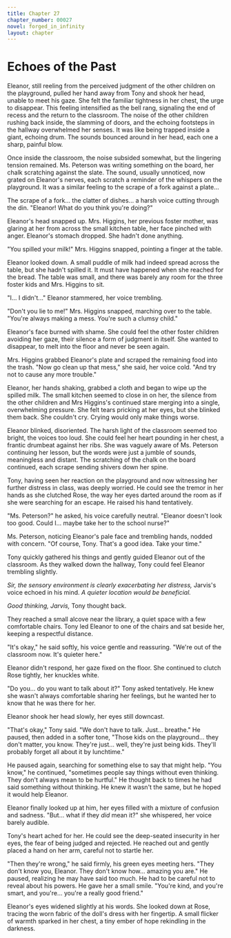 ```yaml
---
title: Chapter 27
chapter_number: 00027
novel: forged_in_infinity
layout: chapter
---
```


# **Echoes of the Past**

Eleanor, still reeling from the perceived judgment of the other children
on the playground, pulled her hand away from Tony and shook her head,
unable to meet his gaze. She felt the familiar tightness in her chest,
the urge to disappear. This feeling intensified as the bell rang,
signaling the end of recess and the return to the classroom. The noise
of the other children rushing back inside, the slamming of doors, and
the echoing footsteps in the hallway overwhelmed her senses. It was like
being trapped inside a giant, echoing drum. The sounds bounced around in
her head, each one a sharp, painful blow.

Once inside the classroom, the noise subsided somewhat, but the
lingering tension remained. Ms. Peterson was writing something on the
board, her chalk scratching against the slate. The sound, usually
unnoticed, now grated on Eleanor\'s nerves, each scratch a reminder of
the whispers on the playground. It was a similar feeling to the scrape
of a fork against a plate...

The scrape of a fork... the clatter of dishes... a harsh voice cutting
through the din. \"Eleanor! What do you think you\'re doing?\"

Eleanor's head snapped up. Mrs. Higgins, her previous foster mother, was
glaring at her from across the small kitchen table, her face pinched
with anger. Eleanor's stomach dropped. She hadn't done anything.

"You spilled your milk!" Mrs. Higgins snapped, pointing a finger at the
table.

Eleanor looked down. A small puddle of milk had indeed spread across the
table, but she hadn't spilled it. It must have happened when she reached
for the bread. The table was small, and there was barely any room for
the three foster kids and Mrs. Higgins to sit.

"I... I didn't..." Eleanor stammered, her voice trembling.

"Don't you lie to me!" Mrs. Higgins snapped, marching over to the table.
"You're always making a mess. You're such a clumsy child."

Eleanor's face burned with shame. She could feel the other foster
children avoiding her gaze, their silence a form of judgment in itself.
She wanted to disappear, to melt into the floor and never be seen again.

Mrs. Higgins grabbed Eleanor's plate and scraped the remaining food into
the trash. "Now go clean up that mess," she said, her voice cold. "And
try not to cause any more trouble."

Eleanor, her hands shaking, grabbed a cloth and began to wipe up the
spilled milk. The small kitchen seemed to close in on her, the silence
from the other children and Mrs Higgins's continued stare merging into a
single, overwhelming pressure. She felt tears pricking at her eyes, but
she blinked them back. She couldn't cry. Crying would only make things
worse.

Eleanor blinked, disoriented. The harsh light of the classroom seemed
too bright, the voices too loud. She could feel her heart pounding in
her chest, a frantic drumbeat against her ribs. She was vaguely aware of
Ms. Peterson continuing her lesson, but the words were just a jumble of
sounds, meaningless and distant. The scratching of the chalk on the
board continued, each scrape sending shivers down her spine.

Tony, having seen her reaction on the playground and now witnessing her
further distress in class, was deeply worried. He could see the tremor
in her hands as she clutched Rose, the way her eyes darted around the
room as if she were searching for an escape. He raised his hand
tentatively.

"Ms. Peterson?" he asked, his voice carefully neutral. "Eleanor doesn't
look too good. Could I... maybe take her to the school nurse?"

Ms. Peterson, noticing Eleanor's pale face and trembling hands, nodded
with concern. "Of course, Tony. That's a good idea. Take your time."

Tony quickly gathered his things and gently guided Eleanor out of the
classroom. As they walked down the hallway, Tony could feel Eleanor
trembling slightly.

*Sir, the sensory environment is clearly exacerbating her distress,*
Jarvis's voice echoed in his mind. *A quieter location would be
beneficial.*

*Good thinking, Jarvis,* Tony thought back.

They reached a small alcove near the library, a quiet space with a few
comfortable chairs. Tony led Eleanor to one of the chairs and sat beside
her, keeping a respectful distance.

"It's okay," he said softly, his voice gentle and reassuring. "We're out
of the classroom now. It's quieter here."

Eleanor didn't respond, her gaze fixed on the floor. She continued to
clutch Rose tightly, her knuckles white.

"Do you... do you want to talk about it?" Tony asked tentatively. He
knew she wasn't always comfortable sharing her feelings, but he wanted
her to know that he was there for her.

Eleanor shook her head slowly, her eyes still downcast.

"That's okay," Tony said. "We don't have to talk. Just... breathe." He
paused, then added in a softer tone, "Those kids on the playground...
they don't matter, you know. They're just... well, they're just being
kids. They'll probably forget all about it by lunchtime."

He paused again, searching for something else to say that might help.
"You know," he continued, "sometimes people say things without even
thinking. They don't always mean to be hurtful." He thought back to
times he had said something without thinking. He knew it wasn\'t the
same, but he hoped it would help Eleanor.

Eleanor finally looked up at him, her eyes filled with a mixture of
confusion and sadness. "But... what if they *did* mean it?" she
whispered, her voice barely audible.

Tony's heart ached for her. He could see the deep-seated insecurity in
her eyes, the fear of being judged and rejected. He reached out and
gently placed a hand on her arm, careful not to startle her.

"Then they're wrong," he said firmly, his green eyes meeting hers. "They
don't know you, Eleanor. They don't know how... amazing you are." He
paused, realizing he may have said too much. He had to be careful not to
reveal about his powers. He gave her a small smile. "You're kind, and
you're smart, and you're... you're a really good friend."

Eleanor's eyes widened slightly at his words. She looked down at Rose,
tracing the worn fabric of the doll's dress with her fingertip. A small
flicker of warmth sparked in her chest, a tiny ember of hope rekindling
in the darkness.
